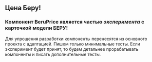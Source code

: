 ## Цена Беру!

### Компонент BeruPrice является частью _эксперимента_ с карточкой модели **БЕРУ!**
 Для упрощения разработки компоненты перенесятся из основного проекта с адаптацией.
Пишем только минимальные тесты.
 Если эксперимент будет принят, то будем детальнее прорабатывать компоненты и писать дополнительные тесты.
